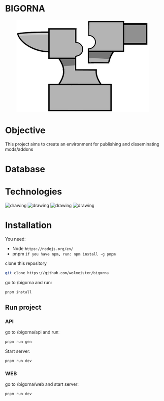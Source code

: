 # BIGORNA

<p align="center">
  <img src="https://raw.githubusercontent.com/wolmeister/bigorna/main/web/public/favicon.png" />
</p>

# Objective
This project aims to create an environment for publishing and disseminating mods/addons
# Database
# Technologies
<p>
<img src="https://blog.4linux.com.br/wp-content/uploads/2019/12/node-js-1900x950_c.png" alt="drawing" width="200"/>
<img src="https://miro.medium.com/max/852/1*1ckgC6nPiidH23AUBxBS_A.png" alt="drawing" width="200"/>
<img src="https://miro.medium.com/max/578/0*T_qnjkS2GPw7995A.png" alt="drawing" width="200"/>
<img src="https://camo.githubusercontent.com/87724523063a50fdb4afb3e99a06d7c23d5853c41226e8f48b3ef5035db0e894/68747470733a2f2f692e696d6775722e636f6d2f774434725674342e706e67" alt="drawing" width="200"/>
<p>

# Installation
You need:
* Node ```https://nodejs.org/en/```
* pnpm ```if you have npm, run: npm install -g pnpm```

clone this repository
```bash
git clone https://github.com/wolmeister/bigorna
```
go to /bigorna and run:
```bash
pnpm install
```

## Run project
### API

go to /bigorna/api and run:
```bash
pnpm run gen
```
Start server:
```bash
pnpm run dev
```

### WEB

go to /bigorna/web and start server:
```bash
pnpm run dev
